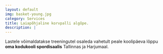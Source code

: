 ```yaml
---
layout: default
img: basket-young.jpg
category: Services
title: Laiapõhjaline korvpalli algõpe.
description: |
---
```

 Lastele võimaldatakse treeningutel osaleda vahetult peale koolipäeva lõppu **oma kodukooli spordisaalis** Tallinnas ja Harjumaal.